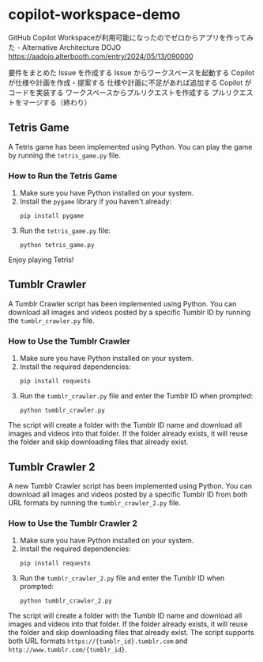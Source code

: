 # copilot-workspace-demo

GitHub Copilot Workspaceが利用可能になったのでゼロからアプリを作ってみた - Alternative Architecture DOJO
https://aadojo.alterbooth.com/entry/2024/05/13/090000

要件をまとめた Issue を作成する
Issue からワークスペースを起動する
Copilot が仕様や計画を作成・提案する
仕様や計画に不足があれば追加する
Copilot がコードを実装する
ワークスペースからプルリクエストを作成する
プルリクエストをマージする（終わり）

## Tetris Game

A Tetris game has been implemented using Python. You can play the game by running the `tetris_game.py` file.

### How to Run the Tetris Game

1. Make sure you have Python installed on your system.
2. Install the `pygame` library if you haven't already:
   ```
   pip install pygame
   ```
3. Run the `tetris_game.py` file:
   ```
   python tetris_game.py
   ```

Enjoy playing Tetris!

## Tumblr Crawler

A Tumblr Crawler script has been implemented using Python. You can download all images and videos posted by a specific Tumblr ID by running the `tumblr_crawler.py` file.

### How to Use the Tumblr Crawler

1. Make sure you have Python installed on your system.
2. Install the required dependencies:
   ```
   pip install requests
   ```
3. Run the `tumblr_crawler.py` file and enter the Tumblr ID when prompted:
   ```
   python tumblr_crawler.py
   ```

The script will create a folder with the Tumblr ID name and download all images and videos into that folder. If the folder already exists, it will reuse the folder and skip downloading files that already exist.

## Tumblr Crawler 2

A new Tumblr Crawler script has been implemented using Python. You can download all images and videos posted by a specific Tumblr ID from both URL formats by running the `tumblr_crawler_2.py` file.

### How to Use the Tumblr Crawler 2

1. Make sure you have Python installed on your system.
2. Install the required dependencies:
   ```
   pip install requests
   ```
3. Run the `tumblr_crawler_2.py` file and enter the Tumblr ID when prompted:
   ```
   python tumblr_crawler_2.py
   ```

The script will create a folder with the Tumblr ID name and download all images and videos into that folder. If the folder already exists, it will reuse the folder and skip downloading files that already exist. The script supports both URL formats `https://{tumblr_id}.tumblr.com` and `http://www.tumblr.com/{tumblr_id}`.
